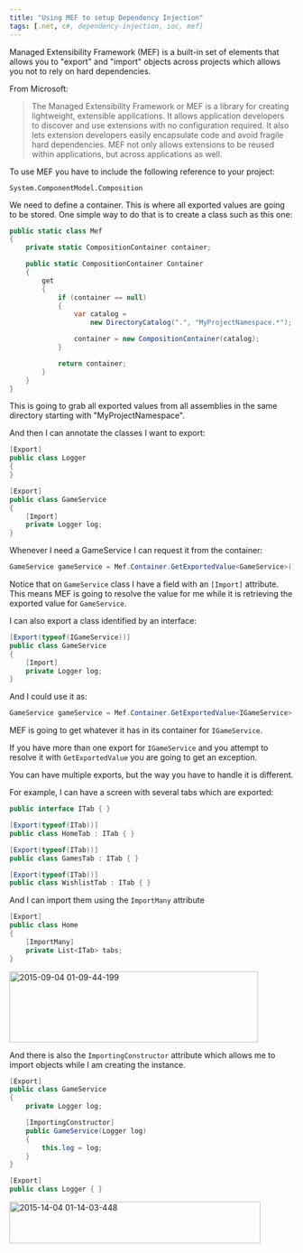 ```yaml
---
title: "Using MEF to setup Dependency Injection"
tags: [.net, c#, dependency-injection, ioc, mef]
---
```


Managed Extensibility Framework (MEF) is a built-in set of elements that allows you to "export" and "import" objects across projects which allows you not to rely on hard dependencies.

From Microsoft:
<blockquote>The Managed Extensibility Framework or MEF is a library for creating lightweight, extensible applications. It allows application developers to discover and use extensions with no configuration required. It also lets extension developers easily encapsulate code and avoid fragile hard dependencies. MEF not only allows extensions to be reused within applications, but across applications as well.</blockquote>
<!--more-->
To use MEF you have to include the following reference to your project:

```System.ComponentModel.Composition```

We need to define a container. This is where all exported values are going to be stored. One simple way to do that is to create a class such as this one:

```csharp
public static class Mef
{
    private static CompositionContainer container;

    public static CompositionContainer Container
    {
        get
        {
            if (container == null)
            {
                var catalog =
                    new DirectoryCatalog(".", "MyProjectNamespace.*");

                container = new CompositionContainer(catalog);
            }

            return container;
        }
    }
}
```

This is going to grab all exported values from all assemblies in the same directory starting with "MyProjectNamespace".

And then I can annotate the classes I want to export:

```csharp
[Export]
public class Logger
{
}

[Export]
public class GameService
{
    [Import]
    private Logger log;
}
```

Whenever I need a GameService I can request it from the container:

```csharp
GameService gameService = Mef.Container.GetExportedValue<GameService>();
```

Notice that on `GameService` class I have a field with an `[Import]` attribute. This means MEF is going to resolve the value for me while it is retrieving the exported value for `GameService`.

I can also export a class identified by an interface:

```csharp
[Export(typeof(IGameService))]
public class GameService
{
    [Import]
    private Logger log;
}
```

And I could use it as:

```csharp
GameService gameService = Mef.Container.GetExportedValue<IGameService>();
```

MEF is going to get whatever it has in its container for `IGameService`.

If you have more than one export for `IGameService` and you attempt to resolve it with `GetExportedValue` you are going to get an exception.

You can have multiple exports, but the way you have to handle it is different.

For example, I can have a screen with several tabs which are exported:

```csharp
public interface ITab { }

[Export(typeof(ITab))]
public class HomeTab : ITab { }

[Export(typeof(ITab))]
public class GamesTab : ITab { }

[Export(typeof(ITab))]
public class WishlistTab : ITab { }
```

And I can import them using the `ImportMany` attribute

```csharp
[Export]
public class Home
{
    [ImportMany]
    private List<ITab> tabs;
}
```

<a href="https://brunolm.files.wordpress.com/2015/03/2015-09-04-01-09-44-199.png"><img src="https://brunolm.files.wordpress.com/2015/03/2015-09-04-01-09-44-199.png" alt="2015-09-04 01-09-44-199" width="441" height="126" class="alignnone size-full wp-image-86" /></a>

And there is also the `ImportingConstructor` attribute which allows me to import objects while I am creating the instance.

```csharp
[Export]
public class GameService
{
    private Logger log;

    [ImportingConstructor]
    public GameService(Logger log)
    {
        this.log = log;
    }
}

[Export]
public class Logger { }
```

<a href="https://brunolm.files.wordpress.com/2015/03/2015-14-04-01-14-03-448.png"><img src="https://brunolm.files.wordpress.com/2015/03/2015-14-04-01-14-03-448.png" alt="2015-14-04 01-14-03-448" width="445" height="74" class="alignnone size-full wp-image-88" /></a>
